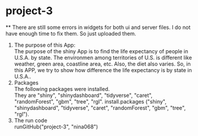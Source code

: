 # project-3  
** There are still some errors in widgets for both ui and server files. I do not have enough time to fix them. So just uploaded them. 
1. The purpose of this App:   
The purpose of the shiny App is to find the life expectancy of people in U.S.A. by state. The environmen among territories of U.S. is different like weather, green area, coastline area, etc. Also, the diet also varies. So, in this APP, we try to show how difference the life expectancy is by state in U.S.A..
2. Packages     
The following packages were installed.  
They are "shiny", "shinydashboard", "tidyverse", "caret", "randomForest", "gbm", "tree", "rgl". 
install.packages ("shiny", "shinydashboard", "tidyverse", "caret", "randomForest", "gbm", "tree", "rgl").
3. The run code    
runGitHub("project-3", "nina068")
